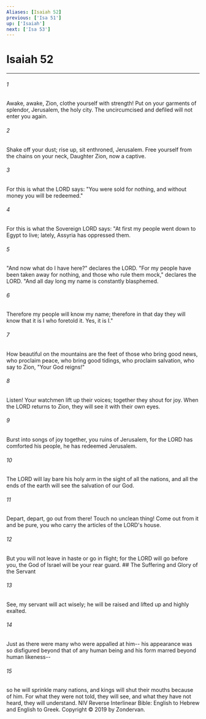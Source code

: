 ```yaml
---
Aliases: [Isaiah 52]
previous: ['Isa 51']
up: ['Isaiah']
next: ['Isa 53']
---
```

# Isaiah 52

***


###### 1 
Awake, awake, Zion, clothe yourself with strength! Put on your garments of splendor, Jerusalem, the holy city. The uncircumcised and defiled will not enter you again. 

###### 2 
Shake off your dust; rise up, sit enthroned, Jerusalem. Free yourself from the chains on your neck, Daughter Zion, now a captive. 

###### 3 
For this is what the LORD says: "You were sold for nothing, and without money you will be redeemed." 

###### 4 
For this is what the Sovereign LORD says: "At first my people went down to Egypt to live; lately, Assyria has oppressed them. 

###### 5 
"And now what do I have here?" declares the LORD. "For my people have been taken away for nothing, and those who rule them mock," declares the LORD. "And all day long my name is constantly blasphemed. 

###### 6 
Therefore my people will know my name; therefore in that day they will know that it is I who foretold it. Yes, it is I." 

###### 7 
How beautiful on the mountains are the feet of those who bring good news, who proclaim peace, who bring good tidings, who proclaim salvation, who say to Zion, "Your God reigns!" 

###### 8 
Listen! Your watchmen lift up their voices; together they shout for joy. When the LORD returns to Zion, they will see it with their own eyes. 

###### 9 
Burst into songs of joy together, you ruins of Jerusalem, for the LORD has comforted his people, he has redeemed Jerusalem. 

###### 10 
The LORD will lay bare his holy arm in the sight of all the nations, and all the ends of the earth will see the salvation of our God. 

###### 11 
Depart, depart, go out from there! Touch no unclean thing! Come out from it and be pure, you who carry the articles of the LORD's house. 

###### 12 
But you will not leave in haste or go in flight; for the LORD will go before you, the God of Israel will be your rear guard. ## The Suffering and Glory of the Servant 

###### 13 
See, my servant will act wisely; he will be raised and lifted up and highly exalted. 

###### 14 
Just as there were many who were appalled at him-- his appearance was so disfigured beyond that of any human being and his form marred beyond human likeness-- 

###### 15 
so he will sprinkle many nations, and kings will shut their mouths because of him. For what they were not told, they will see, and what they have not heard, they will understand. NIV Reverse Interlinear Bible: English to Hebrew and English to Greek. Copyright © 2019 by Zondervan.
